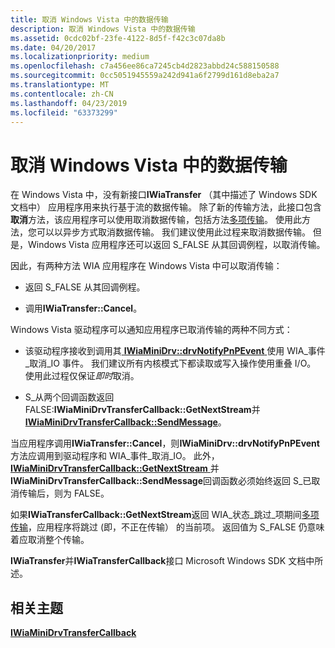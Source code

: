 ```yaml
---
title: 取消 Windows Vista 中的数据传输
description: 取消 Windows Vista 中的数据传输
ms.assetid: 0cdc02bf-23fe-4122-8d5f-f42c3c07da8b
ms.date: 04/20/2017
ms.localizationpriority: medium
ms.openlocfilehash: c7a456ee86ca7245cb4d2823abbd24c588150588
ms.sourcegitcommit: 0cc5051945559a242d941a6f2799d161d8eba2a7
ms.translationtype: MT
ms.contentlocale: zh-CN
ms.lasthandoff: 04/23/2019
ms.locfileid: "63373299"
---
```

# <a name="cancellation-of-data-transfers-in-windows-vista"></a>取消 Windows Vista 中的数据传输


在 Windows Vista 中，没有新接口**IWiaTransfer** （其中描述了 Windows SDK 文档中） 应用程序用来执行基于流的数据传输。 除了新的传输方法，此接口包含**取消**方法，该应用程序可以使用取消数据传输，包括方法[多项传输](multipage-istream-transfers.md)。 使用此方法，您可以以异步方式取消数据传输。 我们建议使用此过程来取消数据传输。 但是，Windows Vista 应用程序还可以返回 S\_FALSE 从其回调例程，以取消传输。

因此，有两种方法 WIA 应用程序在 Windows Vista 中可以取消传输：

-   返回 S\_FALSE 从其回调例程。

-   调用**IWiaTransfer::Cancel**。

Windows Vista 驱动程序可以通知应用程序已取消传输的两种不同方式：

-   该驱动程序接收到调用其[ **IWiaMiniDrv::drvNotifyPnPEvent** ](https://msdn.microsoft.com/library/windows/hardware/ff544998)使用 WIA\_事件\_取消\_IO 事件。 我们建议所有内核模式下都读取或写入操作使用重叠 I/O。 使用此过程仅保证*即时*取消。

-   S\_从两个回调函数返回 FALSE:**IWiaMiniDrvTransferCallback::GetNextStream**并[ **IWiaMiniDrvTransferCallback::SendMessage**](https://msdn.microsoft.com/library/windows/hardware/jj151552)。

当应用程序调用**IWiaTransfer::Cancel**，则**IWiaMiniDrv::drvNotifyPnPEvent**方法应调用到驱动程序和 WIA\_事件\_取消\_IO。 此外， [ **IWiaMiniDrvTransferCallback::GetNextStream** ](https://msdn.microsoft.com/library/windows/hardware/jj151551)并**IWiaMiniDrvTransferCallback::SendMessage**回调函数必须始终返回 S\_已取消传输后，则为 FALSE。

如果**IWiaTransferCallback::GetNextStream**返回 WIA\_状态\_跳过\_项期间[多项传输](multipage-istream-transfers.md)，应用程序将跳过 (即，不正在传输） 的当前项。 返回值为 S\_FALSE 仍意味着应取消整个传输。

**IWiaTransfer**并**IWiaTransferCallback**接口 Microsoft Windows SDK 文档中所述。

## <a name="related-topics"></a>相关主题
[**IWiaMiniDrvTransferCallback**](https://msdn.microsoft.com/library/windows/hardware/jj151550)  



